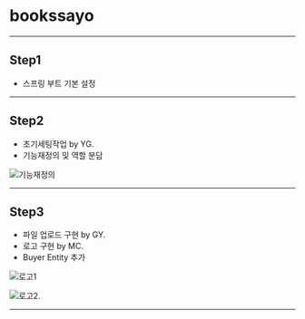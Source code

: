 # bookssayo
***

## Step1
* 스프링 부트 기본 설정

***


## Step2
* 초기세팅작업 by YG.
* 기능재정의 및 역할 분담 

![기능재정의](https://github.com/kjgit2412/bookssayo/assets/140779367/d2396955-118d-4833-bf70-b43e5e1c2818)

***

## Step3
* 파일 업로드 구현 by GY.
* 로고 구현 by MC.
* Buyer Entity 추가

![로고1](https://github.com/kjgit2412/bookssayo/assets/140779367/5e0a900f-a78a-4a63-a743-b62418a77e15)

![로고2.](https://github.com/kjgit2412/bookssayo/assets/140779367/a16be9f1-ba5f-438c-8d37-c2bf194ca672)

***
